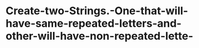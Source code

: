 # Create-two-Strings.-One-that-will-have-same-repeated-letters-and-other-will-have-non-repeated-lette-